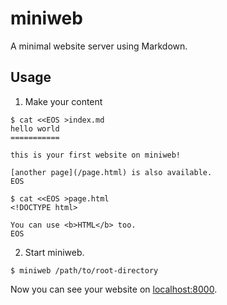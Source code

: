 miniweb
=======

A minimal website server using Markdown.

## Usage

1. Make your content

``` shell
$ cat <<EOS >index.md
hello world
===========

this is your first website on miniweb!

[another page](/page.html) is also available.
EOS

$ cat <<EOS >page.html
<!DOCTYPE html>

You can use <b>HTML</b> too.
EOS
```

2. Start miniweb.

``` shell
$ miniweb /path/to/root-directory
```

Now you can see your website on <localhost:8000>.
